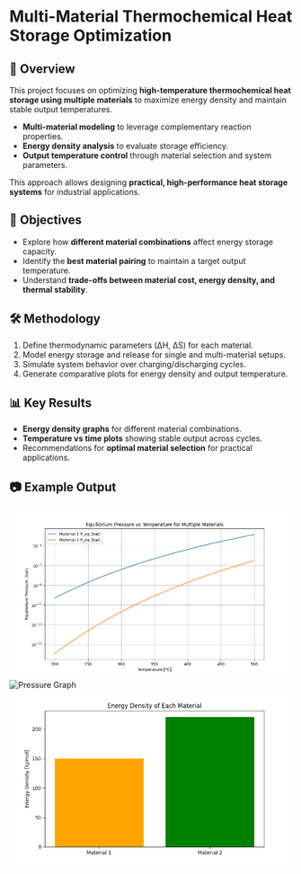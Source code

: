 # Multi-Material Thermochemical Heat Storage Optimization

## 📌 Overview
This project focuses on optimizing **high-temperature thermochemical heat storage using multiple materials** to maximize energy density and maintain stable output temperatures.  
- **Multi-material modeling** to leverage complementary reaction properties.  
- **Energy density analysis** to evaluate storage efficiency.  
- **Output temperature control** through material selection and system parameters.  

This approach allows designing **practical, high-performance heat storage systems** for industrial applications.

## 🎯 Objectives
- Explore how **different material combinations** affect energy storage capacity.  
- Identify the **best material pairing** to maintain a target output temperature.  
- Understand **trade-offs between material cost, energy density, and thermal stability**.  

## 🛠️ Methodology
1. Define thermodynamic parameters (ΔH, ΔS) for each material.  
2. Model energy storage and release for single and multi-material setups.  
3. Simulate system behavior over charging/discharging cycles.  
4. Generate comparative plots for energy density and output temperature.  

## 📊 Key Results
- **Energy density graphs** for different material combinations.  
- **Temperature vs time plots** showing stable output across cycles.  
- Recommendations for **optimal material selection** for practical applications.

## 📷 Example Output
![Pressure Graph](graph.png)
![Pressure Graph](graph1.png)
![Pressure Graph](graph2.png)
